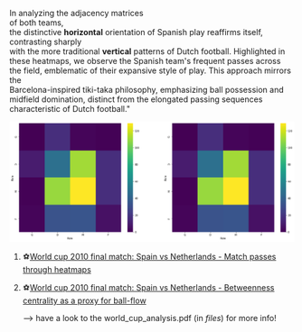In analyzing the adjacency matrices<br>of both teams,<br>the distinctive <b>horizontal</b> orientation of Spanish play reaffirms itself, contrasting sharply<br>with the more traditional <b>vertical</b> patterns of Dutch football. Highlighted in these heatmaps, we observe the Spanish team's frequent passes across the field, emblematic of their expansive style of play. This approach mirrors the<br>Barcelona-inspired tiki-taka philosophy, emphasizing ball possession and midfield domination, distinct from the elongated passing sequences<br>characteristic of Dutch football."


![alt text](https://github.com/maddaleona/sport_projects/blob/main/files/heatmaps_es_nl.png)



1. ⚽[World cup 2010 final match: Spain vs Netherlands - Match passes through heatmaps](https://htmlpreview.github.io/?https://github.com/maddaleona/sport_projects/blob/main/data/world_cup_2010_heat.html)
2. ⚽[World cup 2010 final match: Spain vs Netherlands - Betweenness centrality as a proxy for ball-flow](https://htmlpreview.github.io/?https://github.com/maddaleona/sport_projects/blob/main/data/world_cup_2010_hist.html)
   
   --> have a look to the world_cup_analysis.pdf (in *files*) for more info!
